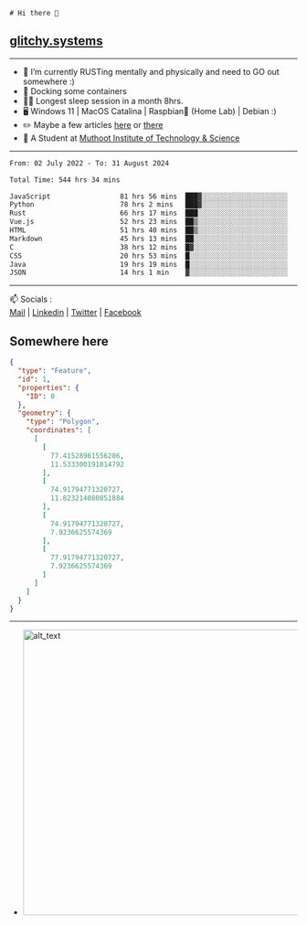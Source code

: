 ```
# Hi there 👋
```
## [glitchy.systems](https://glitchy.systems)
---

- 🌱 I’m currently RUSTing mentally and physically and need to GO out somewhere :)
- 🐋 Docking some containers
- 😶‍🌫️ Longest sleep session in a month 8hrs.
- 🖥️ Windows 11 | MacOS Catalina | Raspbian🥧 (Home Lab) | Debian :)
- ✏️ Maybe a few articles [here](https://medium.com/@advaithnarayanan8) or [there](https://medium.com/@advaithnarayanan8)
- 📑 A Student at [Muthoot Institute of Technology & Science](https://mgmits.ac.in/)



---

<!--START_SECTION:waka-->

```txt
From: 02 July 2022 - To: 31 August 2024

Total Time: 544 hrs 34 mins

JavaScript                 81 hrs 56 mins  ███▓░░░░░░░░░░░░░░░░░░░░░   15.05 %
Python                     78 hrs 2 mins   ███▓░░░░░░░░░░░░░░░░░░░░░   14.33 %
Rust                       66 hrs 17 mins  ███░░░░░░░░░░░░░░░░░░░░░░   12.17 %
Vue.js                     52 hrs 23 mins  ██▒░░░░░░░░░░░░░░░░░░░░░░   09.62 %
HTML                       51 hrs 40 mins  ██▒░░░░░░░░░░░░░░░░░░░░░░   09.49 %
Markdown                   45 hrs 13 mins  ██░░░░░░░░░░░░░░░░░░░░░░░   08.30 %
C                          38 hrs 12 mins  █▓░░░░░░░░░░░░░░░░░░░░░░░   07.02 %
CSS                        20 hrs 53 mins  █░░░░░░░░░░░░░░░░░░░░░░░░   03.84 %
Java                       19 hrs 19 mins  █░░░░░░░░░░░░░░░░░░░░░░░░   03.55 %
JSON                       14 hrs 1 min    ▓░░░░░░░░░░░░░░░░░░░░░░░░   02.57 %
```

<!--END_SECTION:waka-->

---

📫 Socials :<br>
[Mail](mailto:advaith@glitchy.systems) | [Linkedin](https://www.linkedin.com/in/advaith-narayanan-a72152214/) | [Twitter](https://twitter.com/advaithnarayan) | [Facebook](https://screenmessage.com/qinq)

## Somewhere here

```geojson
{
  "type": "Feature",
  "id": 1,
  "properties": {
    "ID": 0
  },
  "geometry": {
    "type": "Polygon",
    "coordinates": [
      [
        [
          77.41528961556286,
          11.533300191814792
        ],
        [
          74.91794771320727,
          11.823214080851884
        ],
        [
          74.91794771320727,
          7.9236625574369
        ],
        [
          77.91794771320727,
          7.9236625574369
        ]
      ]
    ]
  }
}
```


--- 
- [<img alt="alt_text" width="500px" src="https://valid.x86.fr/cache/banner/xv24bv-6.png" />](https://valid.x86.fr/xv24bv)


